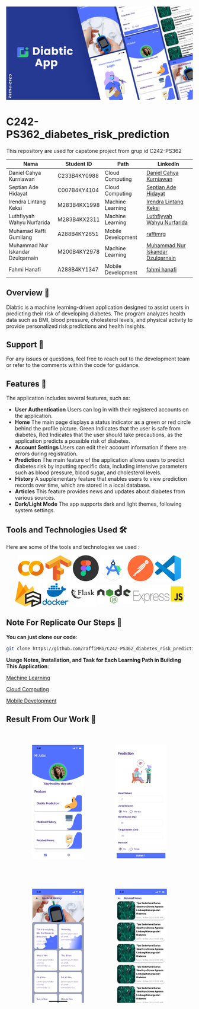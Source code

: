 ![Project Overview](IMG/overview.png)

# C242-PS362_diabetes_risk_prediction

This repository are used for capstone project from grup id C242-PS362

| Nama                              | Student ID   | Path               | LinkedIn                                                                      |
| --------------------------------- | ------------ | ------------------ | ----------------------------------------------------------------------------- |
| Daniel Cahya Kurniawan            | C233B4KY0988 | Cloud Computing    | [Daniel Cahya Kurniawan](https://www.linkedin.com/in/daniel-cahya-kurniawan/) |
| Septian Ade Hidayat               | C007B4KY4104 | Cloud Computing    | [Septian Ade Hidayat](https://www.linkedin.com/in/septianadehidayat/)         |
| Irendra Lintang Keksi             | M283B4KX1998 | Machine Learning   | [Irendra Lintang Keksi](https://www.linkedin.com/in/irendra-lintang)          |
| Luthfiyyah Wahyu Nurfarida        | M283B4KX2311 | Machine Learning   | [Luthfiyyah Wahyu Nurfarida](https://www.linkedin.com/in/fiyyahwahyu)         |
| Muhamad Raffi Gumilang            | A288B4KY2651 | Mobile Development | [raffimrg](https://www.linkedin.com/in/raffimrg)                              |
| Muhammad Nur Iskandar Dzulqarnain | M200B4KY2978 | Machine Learning   | [Muhammad Nur Iskandar Dzulqarnain](https://www.linkedin.com/in/iskandardzz/) |
| Fahmi Hanafi                      | A288B4KY1347 | Mobile Development | [fahmi hanafi](https://www.linkedin.com/in/fahmi-hanafi/)                     |

## Overview 📃

Diabtic is a machine learning-driven application designed to assist users in predicting their risk of developing diabetes. The program analyzes health data such as BMI, blood pressure, cholesterol levels, and physical activity to provide personalized risk predictions and health insights.

## Support 🤔

For any issues or questions, feel free to reach out to the development team or refer to the comments within the code for guidance.

## Features 🚀

The application includes several features, such as:

- **User Authentication** Users can log in with their registered accounts on the application.
- **Home** The main page displays a status indicator as a green or red circle behind the profile picture. Green Indicates that the user is safe from diabetes, Red Indicates that the user should take precautions, as the application predicts a possible risk of diabetes.
- **Account Settings** Users can edit their account information if there are errors during registration.
- **Prediction** The main feature of the application allows users to predict diabetes risk by inputting specific data, including intensive parameters such as blood pressure, blood sugar, and cholesterol levels.
- **History** A supplementary feature that enables users to view prediction records over time, which are stored in a local database.
- **Articles** This feature provides news and updates about diabetes from various sources.
- **Dark/Light Mode** The app supports dark and light themes, following system settings.

## Tools and Technologies Used 🛠️

Here are some of the tools and technologies we used :

<p align="center">
<a href="#" target="blank"><img align="center" src="IMG/colab-color.png" alt="raffimrg" height="70" width="70" /></a>
<a href="#" target="blank"><img align="center" src="IMG/tensorflow.png" alt="raffimrg" height="70" width="70" /></a>
<a href="#" target="blank"><img align="center" src="IMG/figma2.png" alt="raffimrg" height="70" width="70" /></a>
<a href="#" target="blank"><img align="center" src="IMG/android-studio-icon.png" alt="raffimrg" height="70" width="70" /></a>
<a href="#" target="blank"><img align="center" src="IMG/postman-icon-svgrepo-com.svg" alt="raffimrg" height="70" width="70" /></a>
<a href="#" target="blank"><img align="center" src="IMG/vscode.png" alt="raffimrg" height="70" width="70" /></a>
<a href="#" target="blank"><img align="center" src="IMG/firestore.png" alt="raffimrg" height="70" width="70" /></a>
<a href="#" target="blank"><img align="center" src="IMG/docker.png" alt="raffimrg" height="70" width="70" /></a>
<a href="#" target="blank"><img align="center" src="IMG/flask1.png" alt="raffimrg" height="70" width="70" /></a>
<a href="#" target="blank"><img align="center" src="IMG/nodejs.png" alt="raffimrg" height="50" width="90" /></a>
<a href="#" target="blank"><img align="center" src="IMG/expressjs.png" alt="raffimrg" height="50" width="140" /></a>
</p>

## Note For Replicate Our Steps 📝

**You can just clone our code**:

```bash
git clone https://github.com/raffiMRG/C242-PS362_diabetes_risk_prediction.git
```

**Usage Notes, Installation, and Task for Each Learning Path in Building This Application**:

[Machine Learning](https://github.com/raffiMRG/C242-PS362_diabetes_risk_prediction/blob/main/ML/README.md)

[Cloud Computing](https://github.com/raffiMRG/C242-PS362_diabetes_risk_prediction/blob/main/CC/README.md)

[Mobile Development](https://github.com/raffiMRG/C242-PS362_diabetes_risk_prediction/blob/main/MD/README.md)

## Result From Our Work 🎉

<p align="center">
<a href="IMG/Home.png" target="blank"><img style="margin: 1vh;" align="center" src="IMG/Home.png" alt="raffimrg" height="308" width="140" /></a>
<a href="IMG/Calculate.png" target="blank"><img style="margin: 1vh;" align="center" src="IMG/Calculate.png" alt="raffimrg" margin="10vh" height="308" width="140" /></a>
<a href="IMG/History.png" target="blank"><img style="margin: 1vh;" align="center" src="IMG/History.png" alt="raffimrg" margin="10vh" height="308" width="140" /></a>
<a href="IMG/NewsList.png" target="blank"><img style="margin: 1vh;" align="center" src="IMG/NewsList.png" alt="raffimrg" margin="10vh" height="308" width="140" /></a>
</p>
